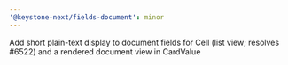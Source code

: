 ```yaml
---
'@keystone-next/fields-document': minor
---
```


Add short plain-text display to document fields for Cell (list view; resolves #6522) and a rendered document view in CardValue
